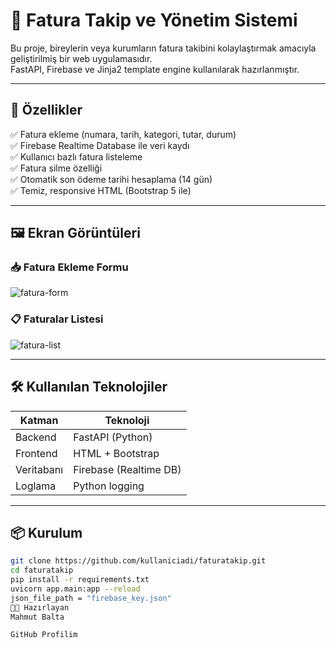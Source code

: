 # 🧾 Fatura Takip ve Yönetim Sistemi

Bu proje, bireylerin veya kurumların fatura takibini kolaylaştırmak amacıyla geliştirilmiş bir web uygulamasıdır.  
FastAPI, Firebase ve Jinja2 template engine kullanılarak hazırlanmıştır.

---

## 🚀 Özellikler

✅ Fatura ekleme (numara, tarih, kategori, tutar, durum)  
✅ Firebase Realtime Database ile veri kaydı  
✅ Kullanıcı bazlı fatura listeleme  
✅ Fatura silme özelliği  
✅ Otomatik son ödeme tarihi hesaplama (14 gün)  
✅ Temiz, responsive HTML (Bootstrap 5 ile)

---

## 🖼️ Ekran Görüntüleri

### 📥 Fatura Ekleme Formu
![fatura-form](https://via.placeholder.com/600x300.png?text=Fatura+Ekleme+Ekrani)

### 📋 Faturalar Listesi
![fatura-list](https://via.placeholder.com/600x300.png?text=Fatura+Liste+Ekrani)

---

## 🛠️ Kullanılan Teknolojiler

| Katman        | Teknoloji             |
|---------------|------------------------|
| Backend       | FastAPI (Python)       |
| Frontend      | HTML + Bootstrap       |
| Veritabanı    | Firebase (Realtime DB) |
| Loglama       | Python logging         |

---

## 📦 Kurulum

```bash
git clone https://github.com/kullaniciadi/faturatakip.git
cd faturatakip
pip install -r requirements.txt
uvicorn app.main:app --reload
json_file_path = "firebase_key.json"
👨‍🏫 Hazırlayan
Mahmut Balta

GitHub Profilim

